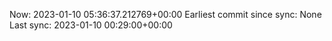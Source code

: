 Now: 2023-01-10 05:36:37.212769+00:00 Earliest commit since sync: None Last sync: 2023-01-10 00:29:00+00:00
